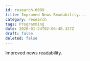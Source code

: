 ```yaml
---
id: research-0009
title: Improved News Readability...
category: research
tags: Programming
date: 2020-01-24T02:06:48.327Z
draft: false
deleted: false
---
```


Improved news readability.
